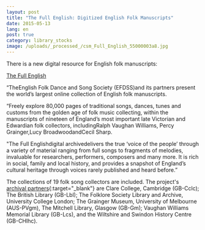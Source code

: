 ```yaml
---
layout: post
title: "The Full English: Digitized English Folk Manuscripts"
date: 2015-05-13
lang: en
post: true
category: library_stocks
image: /uploads/_processed_/csm_Full_English_55000003a8.jpg
---
```



There is a new digital resource for English folk manuscripts:

[The Full English](http://www.efdss.org/efdss-the-full-english "external-link-new-window")

“TheEnglish Folk Dance and Song Society (EFDSS)and its partners present the world’s largest online collection of English folk manuscripts.

“Freely explore 80,000 pages of traditional songs, dances, tunes and customs from the golden age of folk music collecting, within the manuscripts of nineteen of England’s most important late Victorian and Edwardian folk collectors, includingRalph Vaughan Williams, Percy Grainger,Lucy BroadwoodandCecil Sharp.

"The Full Englishdigital archivedelivers the true ‘voice of the people’ through a variety of material ranging from full songs to fragments of melodies, invaluable for researchers, performers, composers and many more. It is rich in social, family and local history, and provides a snapshot of England’s cultural heritage through voices rarely published and heard before.”

The collections of 19 folk song collectors are included. The project's [archival partners](http://www.vwml.org.uk/browse/browse-collections-full-english){:target="_blank"} are Clare College, Cambridge (GB-Cclc); The British Library (GB-Lbl); The Folklore Society Library and Archive, University College London; The Grainger Museum, University of Melbourne (AUS-PVgm), The Mitchell Library, Glasgow (GB-Gm); Vaughan Williams Memorial Library (GB-Lcs), and the Wiltshire and Swindon History Centre (GB-CHIhc).



<script type="text/javascript">var switchTo5x=true;</script><script type="text/javascript" src="http://w.sharethis.com/button/buttons.js"></script><script type="text/javascript">stLight.options({publisher: "9b601438-1ce1-49d8-bfd7-9cff5df54c17", doNotHash: false, doNotCopy: false, hashAddressBar: false});</script>